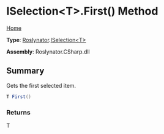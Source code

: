 # ISelection\<T>\.First\(\) Method

[Home](../../../README.md)

**Type**: [Roslynator](../../README.md)\.[ISelection\<T>](../README.md)

**Assembly**: Roslynator\.CSharp\.dll

## Summary

Gets the first selected item\.

```csharp
T First()
```

### Returns

T

